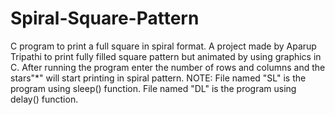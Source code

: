 # Spiral-Square-Pattern
C program to print a full square in spiral format.
A project made by Aparup Tripathi to print fully filled square pattern but animated by using graphics in C.
After running the program enter the number of rows and columns and the stars"*" will start printing in spiral pattern.
NOTE:
File named "SL" is the program using sleep() function.
File named "DL" is the program using delay() function.
